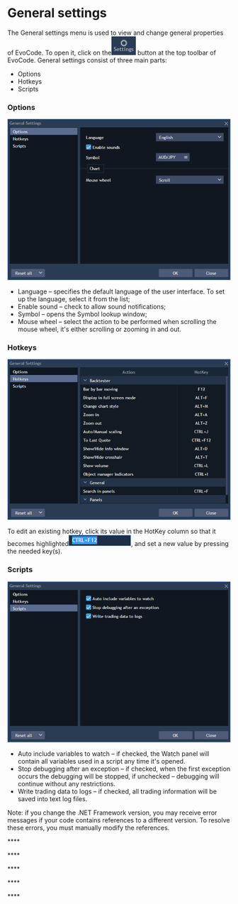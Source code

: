 # General settings

The General settings menu is used to view and change general properties of EvoCode. To open it, click on the![](../../.gitbook/assets/11%20%285%29.png)
button at the top toolbar of EvoCode. General settings consist of three main parts:

* Options
* Hotkeys
* Scripts

### **Options**

![](../../.gitbook/assets/1%20%2850%29.png)

* Language – specifies the default language of the user interface. To set up the language, select it from the list;
* Enable sound – check to allow sound notifications;
* Symbol – opens the Symbol lookup window;
* Mouse wheel – select the action to be performed when scrolling the mouse wheel, it's either scrolling or zooming in and out.

###  **Hotkeys**

![](../../.gitbook/assets/2%20%2847%29.png)

To edit an existing hotkey, click its value in the HotKey column so that it becomes highlighted![](../../.gitbook/assets/3%20%285%29.png), 
and set a new value by pressing the needed key\(s\).

### **Scripts**

![](../../.gitbook/assets/4%20%2815%29.png)

* Auto include variables to watch – if checked, the Watch panel will contain all variables used in a script any time it's opened.
* Stop debugging after an exception – if checked, when the first exception occurs the debugging will be stopped, if unchecked – debugging will continue without any restrictions.
* Write trading data to logs – if checked, all trading information will be saved into text log files.

Note: if you change the .NET Framework version, you may receive error messages if your code contains references to a different version. To resolve these errors, you must manually modify the references.

\*\*\*\*

\*\*\*\*

\*\*\*\*

\*\*\*\*

\*\*\*\*

